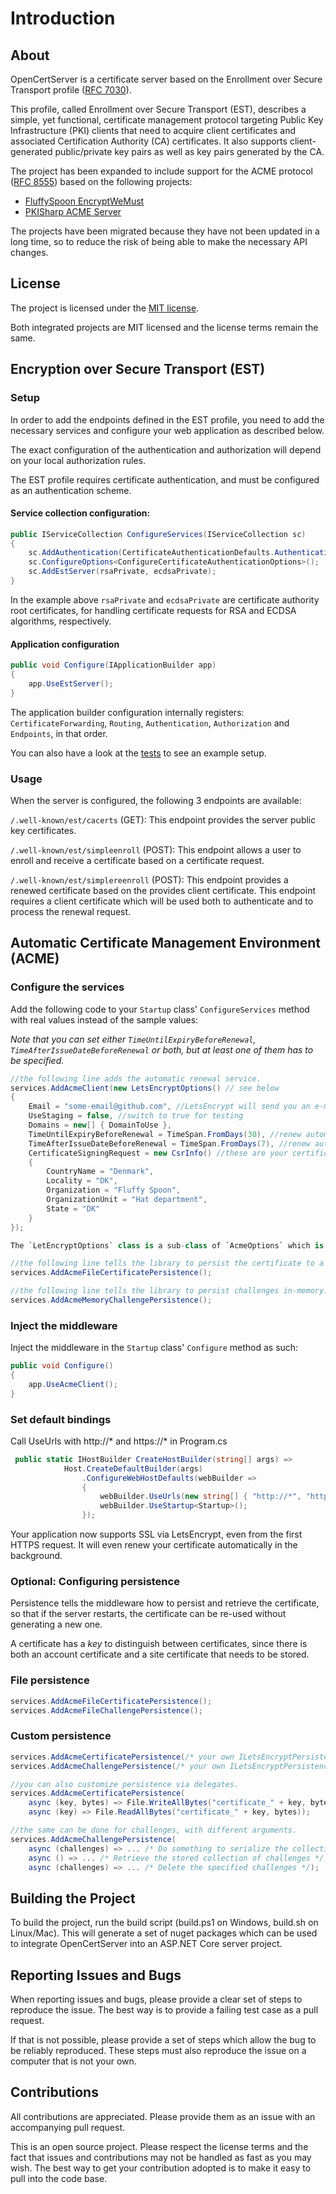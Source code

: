 # Introduction

## About

OpenCertServer is a certificate server based on the Enrollment over Secure Transport profile ([RFC 7030](https://datatracker.ietf.org/doc/html/rfc7030)).

This profile, called Enrollment over Secure Transport (EST), describes a simple, yet functional, certificate management protocol targeting Public Key Infrastructure (PKI) clients that need to acquire client certificates and associated Certification Authority (CA) certificates. It also supports client-generated public/private key pairs as well as key pairs generated by the CA.

The project has been expanded to include support for the ACME protocol ([RFC 8555](https://www.rfc-editor.org/rfc/rfc8555.txt)) based on the following projects:

- [FluffySpoon EncryptWeMust](https://github.com/ffMathy/FluffySpoon.AspNet.EncryptWeMust)
- [PKISharp ACME Server](https://github.com/PKISharp/ACME-Server)

The projects have been migrated because they have not been updated in a long time, so to reduce the risk of being able to make the necessary API changes.

## License

The project is licensed under the [MIT license](LICENSE).

Both integrated projects are MIT licensed and the license terms remain the same.

## Encryption over Secure Transport (EST)

### Setup

In order to add the endpoints defined in the EST profile, you need to add the necessary services and configure your web application as described below.

The exact configuration of the authentication and authorization will depend on your local authorization rules.

The EST profile requires certificate authentication, and must be configured as an authentication scheme.

#### Service collection configuration:

```csharp
public IServiceCollection ConfigureServices(IServiceCollection sc)
{
    sc.AddAuthentication(CertificateAuthenticationDefaults.AuthenticationScheme);
    sc.ConfigureOptions<ConfigureCertificateAuthenticationOptions>();
    sc.AddEstServer(rsaPrivate, ecdsaPrivate);
}
```

In the example above ```rsaPrivate``` and ```ecdsaPrivate``` are certificate authority root certificates, for handling certificate requests for RSA and ECDSA algorithms, respectively.

#### Application configuration

```csharp
public void Configure(IApplicationBuilder app)
{
    app.UseEstServer();
}
```

The application builder configuration internally registers: `CertificateForwarding`, `Routing`, `Authentication`, `Authorization` and `Endpoints`, in that order.

You can also have a look at the [tests](tests/opencertserver.tests/WebServerTests.cs) to see an example setup.

### Usage

When the server is configured, the following 3 endpoints are available:

`/.well-known/est/cacerts` (GET): This endpoint provides the server public key certificates.

`/.well-known/est/simpleenroll` (POST): This endpoint allows a user to enroll and receive a certificate based on a certificate request.

`/.well-known/est/simplereenroll` (POST): This endpoint provides a renewed certificate based on the provides client certificate. This endpoint requires a client certificate which will be used both to authenticate and to process the renewal request.

## Automatic Certificate Management Environment (ACME)

### Configure the services

Add the following code to your `Startup` class' `ConfigureServices` method with real values instead of the sample values:

_Note that you can set either `TimeUntilExpiryBeforeRenewal`, `TimeAfterIssueDateBeforeRenewal` or both, but at least one of them has to be specified._

```csharp
//the following line adds the automatic renewal service.
services.AddAcmeClient(new LetsEncryptOptions() // see below
{
	Email = "some-email@github.com", //LetsEncrypt will send you an e-mail here when the certificate is about to expire
	UseStaging = false, //switch to true for testing
	Domains = new[] { DomainToUse },
	TimeUntilExpiryBeforeRenewal = TimeSpan.FromDays(30), //renew automatically 30 days before expiry
	TimeAfterIssueDateBeforeRenewal = TimeSpan.FromDays(7), //renew automatically 7 days after the last certificate was issued
	CertificateSigningRequest = new CsrInfo() //these are your certificate details
	{
		CountryName = "Denmark",
		Locality = "DK",
		Organization = "Fluffy Spoon",
		OrganizationUnit = "Hat department",
		State = "DK"
	}
});

The `LetEncryptOptions` class is a sub-class of `AcmeOptions` which is configured to use the LetsEncrypt endpoints. To use a custom ACME server, create your own options class which inherits from `AcmeOptions`.

//the following line tells the library to persist the certificate to a file, so that if the server restarts, the certificate can be re-used without generating a new one.
services.AddAcmeFileCertificatePersistence();

//the following line tells the library to persist challenges in-memory. challenges are the "/.well-known" URL codes that LetsEncrypt will call.
services.AddAcmeMemoryChallengePersistence();
```

### Inject the middleware
Inject the middleware in the `Startup` class' `Configure` method as such:

```csharp
public void Configure()
{
	app.UseAcmeClient();
}
```

### Set default bindings

Call UseUrls with http://* and https://* in Program.cs

```csharp
 public static IHostBuilder CreateHostBuilder(string[] args) =>
            Host.CreateDefaultBuilder(args)
                .ConfigureWebHostDefaults(webBuilder =>
                {
                    webBuilder.UseUrls(new string[] { "http://*", "https://*" });
                    webBuilder.UseStartup<Startup>();
                });
```

Your application now supports SSL via LetsEncrypt, even from the first HTTPS request. It will even renew your certificate automatically in the background.

### Optional: Configuring persistence

Persistence tells the middleware how to persist and retrieve the certificate, so that if the server restarts, the certificate can be re-used without generating a new one.

A certificate has a _key_ to distinguish between certificates, since there is both an account certificate and a site certificate that needs to be stored.

### File persistence

```csharp
services.AddAcmeFileCertificatePersistence();
services.AddAcmeFileChallengePersistence();
```

### Custom persistence

```csharp
services.AddAcmeCertificatePersistence(/* your own ILetsEncryptPersistence implementation */);
services.AddAcmeChallengePersistence(/* your own ILetsEncryptPersistence implementation */);

//you can also customize persistence via delegates.
services.AddAcmeCertificatePersistence(
	async (key, bytes) => File.WriteAllBytes("certificate_" + key, bytes),
	async (key) => File.ReadAllBytes("certificate_" + key, bytes));

//the same can be done for challenges, with different arguments.
services.AddAcmeChallengePersistence(
	async (challenges) => ... /* Do something to serialize the collection of challenges and store it */,
	async () => ... /* Retrieve the stored collection of challenges */,
	async (challenges) => ... /* Delete the specified challenges */);
```

## Building the Project

To build the project, run the build script (build.ps1 on Windows, build.sh on Linux/Mac). This will generate a set of nuget packages which can be used to integrate OpenCertServer into an ASP.NET Core server project.

## Reporting Issues and Bugs

When reporting issues and bugs, please provide a clear set of steps to reproduce the issue. The best way is to provide a failing test case as a pull request.

If that is not possible, please provide a set of steps which allow the bug to be reliably reproduced. These steps must also reproduce the issue on a computer that is not your own.

## Contributions

All contributions are appreciated. Please provide them as an issue with an accompanying pull request.

This is an open source project. Please respect the license terms and the fact that issues and contributions may not be handled as fast as you may wish. The best way to get your contribution adopted is to make it easy to pull into the code base.
